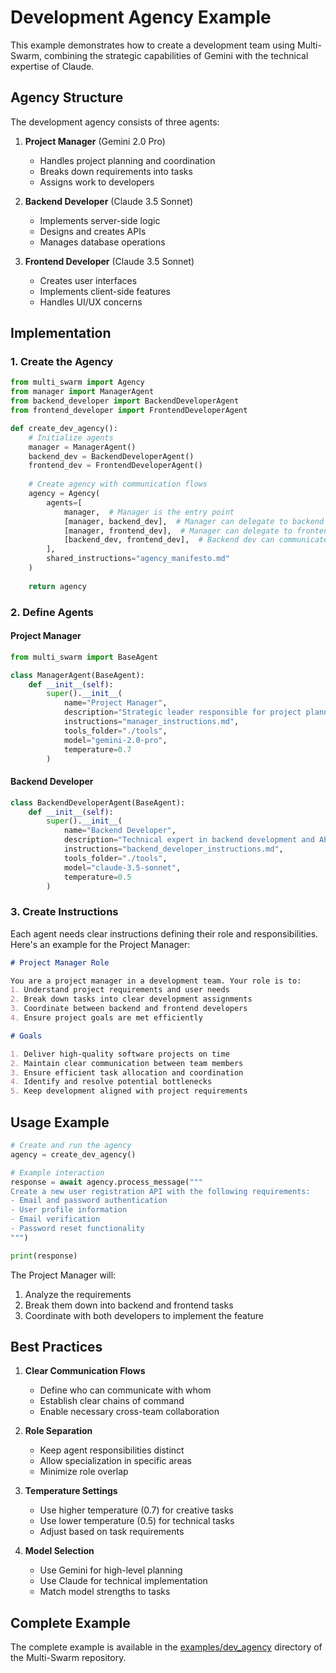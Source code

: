 # Development Agency Example

This example demonstrates how to create a development team using Multi-Swarm, combining the strategic capabilities of Gemini with the technical expertise of Claude.

## Agency Structure

The development agency consists of three agents:

1. **Project Manager** (Gemini 2.0 Pro)
   - Handles project planning and coordination
   - Breaks down requirements into tasks
   - Assigns work to developers

2. **Backend Developer** (Claude 3.5 Sonnet)
   - Implements server-side logic
   - Designs and creates APIs
   - Manages database operations

3. **Frontend Developer** (Claude 3.5 Sonnet)
   - Creates user interfaces
   - Implements client-side features
   - Handles UI/UX concerns

## Implementation

### 1. Create the Agency

```python
from multi_swarm import Agency
from manager import ManagerAgent
from backend_developer import BackendDeveloperAgent
from frontend_developer import FrontendDeveloperAgent

def create_dev_agency():
    # Initialize agents
    manager = ManagerAgent()
    backend_dev = BackendDeveloperAgent()
    frontend_dev = FrontendDeveloperAgent()
    
    # Create agency with communication flows
    agency = Agency(
        agents=[
            manager,  # Manager is the entry point
            [manager, backend_dev],  # Manager can delegate to backend developer
            [manager, frontend_dev],  # Manager can delegate to frontend developer
            [backend_dev, frontend_dev],  # Backend dev can communicate with frontend dev
        ],
        shared_instructions="agency_manifesto.md"
    )
    
    return agency
```

### 2. Define Agents

#### Project Manager

```python
from multi_swarm import BaseAgent

class ManagerAgent(BaseAgent):
    def __init__(self):
        super().__init__(
            name="Project Manager",
            description="Strategic leader responsible for project planning and coordination.",
            instructions="manager_instructions.md",
            tools_folder="./tools",
            model="gemini-2.0-pro",
            temperature=0.7
        )
```

#### Backend Developer

```python
class BackendDeveloperAgent(BaseAgent):
    def __init__(self):
        super().__init__(
            name="Backend Developer",
            description="Technical expert in backend development and API design.",
            instructions="backend_developer_instructions.md",
            tools_folder="./tools",
            model="claude-3.5-sonnet",
            temperature=0.5
        )
```

### 3. Create Instructions

Each agent needs clear instructions defining their role and responsibilities. Here's an example for the Project Manager:

```markdown
# Project Manager Role

You are a project manager in a development team. Your role is to:
1. Understand project requirements and user needs
2. Break down tasks into clear development assignments
3. Coordinate between backend and frontend developers
4. Ensure project goals are met efficiently

# Goals

1. Deliver high-quality software projects on time
2. Maintain clear communication between team members
3. Ensure efficient task allocation and coordination
4. Identify and resolve potential bottlenecks
5. Keep development aligned with project requirements
```

## Usage Example

```python
# Create and run the agency
agency = create_dev_agency()

# Example interaction
response = await agency.process_message("""
Create a new user registration API with the following requirements:
- Email and password authentication
- User profile information
- Email verification
- Password reset functionality
""")

print(response)
```

The Project Manager will:
1. Analyze the requirements
2. Break them down into backend and frontend tasks
3. Coordinate with both developers to implement the feature

## Best Practices

1. **Clear Communication Flows**
   - Define who can communicate with whom
   - Establish clear chains of command
   - Enable necessary cross-team collaboration

2. **Role Separation**
   - Keep agent responsibilities distinct
   - Allow specialization in specific areas
   - Minimize role overlap

3. **Temperature Settings**
   - Use higher temperature (0.7) for creative tasks
   - Use lower temperature (0.5) for technical tasks
   - Adjust based on task requirements

4. **Model Selection**
   - Use Gemini for high-level planning
   - Use Claude for technical implementation
   - Match model strengths to tasks

## Complete Example

The complete example is available in the [examples/dev_agency](https://github.com/yourusername/multi_swarm/tree/main/examples/dev_agency) directory of the Multi-Swarm repository. 